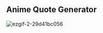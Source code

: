 ## Anime Quote Generator

![ezgif-2-29d41bc056](https://github.com/AdefelaFakorode/AnimeQuoteGen/assets/102834064/41c25d5d-f213-47c5-9610-ee8519ee1eba)
